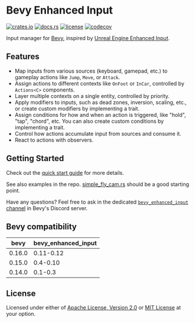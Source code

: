 # Bevy Enhanced Input

[![crates.io](https://img.shields.io/crates/v/bevy_enhanced_input)](https://crates.io/crates/bevy_enhanced_input)
[![docs.rs](https://docs.rs/bevy_enhanced_input/badge.svg)](https://docs.rs/bevy_enhanced_input)
[![license](https://img.shields.io/crates/l/bevy_enhanced_input)](#license)
[![codecov](https://codecov.io/gh/projectharmonia/bevy_enhanced_input/graph/badge.svg?token=wirFEuKmMz)](https://codecov.io/gh/projectharmonia/bevy_enhanced_input)

Input manager for [Bevy](https://bevyengine.org), inspired by [Unreal Engine Enhanced Input](https://dev.epicgames.com/documentation/en-us/unreal-engine/enhanced-input-in-unreal-engine).

## Features

* Map inputs from various sources (keyboard, gamepad, etc.) to gameplay actions like `Jump`, `Move`, or `Attack`.
* Assign actions to different contexts like `OnFoot` or `InCar`, controlled by `Actions<C>` components.
* Layer multiple contexts on a single entity, controlled by priority.
* Apply modifiers to inputs, such as dead zones, inversion, scaling, etc., or create custom modifiers by implementing a trait.
* Assign conditions for how and when an action is triggered, like "hold", "tap", "chord", etc. You can also create custom conditions by implementing a trait.
* Control how actions accumulate input from sources and consume it.
* React to actions with observers.

## Getting Started

Check out the [quick start guide](https://docs.rs/bevy_enhanced_input) for more details.

See also examples in the repo. [simple_fly_cam.rs](examples/simple_fly_cam.rs) should be a good starting point.

Have any questions? Feel free to ask in the dedicated [`bevy_enhanced_input` channel](https://discord.com/channels/691052431525675048/1297361733886677036) in Bevy's Discord server.

## Bevy compatibility

| bevy        | bevy_enhanced_input |
| ----------- | ------------------- |
| 0.16.0      | 0.11-0.12           |
| 0.15.0      | 0.4-0.10            |
| 0.14.0      | 0.1-0.3             |

## License

Licensed under either of [Apache License, Version 2.0](LICENSE-APACHE) or [MIT License](LICENSE-MIT) at your option.
